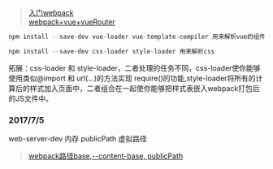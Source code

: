 > [入门webpack](http://www.jianshu.com/p/42e11515c10f)  
> [webpack+vue+vueRouter](https://segmentfault.com/a/1190000008602934)
```js
npm install --save-dev vue-loader vue-template-compiler 用来解析vue的组件，.vue后缀的文件

npm install --save-dev css-loader style-loader 用来解析css
```
拓展：css-loader 和 style-loader，二者处理的任务不同，css-loader使你能够使用类似@import 和 url(…)的方法实现 require()的功能,style-loader将所有的计算后的样式加入页面中，二者组合在一起使你能够把样式表嵌入webpack打包后的JS文件中。

### 2017/7/5  
web-server-dev 内存 publicPath 虚拟路径
> [webpack路径base,--content-base, publicPath](http://www.cnblogs.com/chenshao/p/6362768.html)


